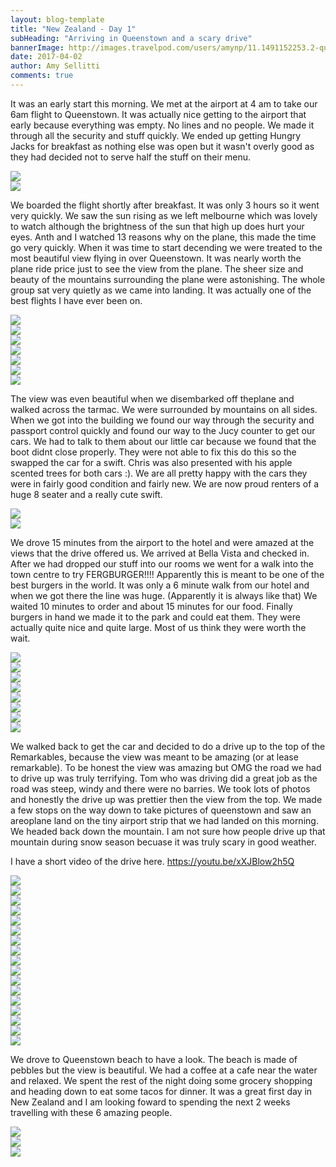 ```yaml
---
layout: blog-template
title: "New Zealand - Day 1"
subHeading: "Arriving in Queenstown and a scary drive"
bannerImage: http://images.travelpod.com/users/amynp/11.1491152253.2-queenstown.jpg
date: 2017-04-02
author: Amy Sellitti
comments: true
---
```


It was an early start this morning. We met at the airport at 4 am to take our 6am flight to Queenstown. It was actually nice getting to the airport that early because everything was empty. No lines and no people. We made it through all the security and stuff quickly. We ended up getting Hungry Jacks for breakfast as nothing else was open but it wasn't overly good as they had  decided not to serve half the stuff on their menu.

<div class="center-image"><img src="http://images.travelpod.com/users/amynp/11.1491152253.airport-in-the-morning.jpg" /></div>
<div class="center-image"><img src="http://images.travelpod.com/users/amynp/11.1491152253.hungry-jacks.jpg" /></div>

We boarded the flight shortly after breakfast. It was only 3 hours so it went very quickly. We saw the sun rising as we left melbourne which was lovely to watch although the brightness of the sun that high up does hurt your eyes. Anth and I watched 13 reasons why  on the plane, this made the time go very quickly. When it was time to start decending we were treated to the most beautiful view flying in over Queenstown. It was nearly worth the plane ride price just to see the view from the plane. The sheer size and beauty of the mountains surrounding the plane were astonishing. The whole group sat very quietly as we came into landing. It was actually one of the best flights I have ever been on.  

<div class="center-image"><img src="http://images.travelpod.com/users/amynp/11.1491152253.sunrising-from-plane.jpg" /></div>
<div class="center-image"><img src="http://images.travelpod.com/users/amynp/11.1491152253.sunrise-2.jpg" /></div>
<div class="center-image"><img src="http://images.travelpod.com/users/amynp/11.1491152253.queenstown-from-plane.jpg" /></div>
<div class="center-image"><img src="http://images.travelpod.com/users/amynp/11.1491152253.1-queenstown-from-plane.jpg" /></div>
<div class="center-image"><img src="http://images.travelpod.com/users/amynp/11.1491152253.3-queenstown-from-plane.jpg" /></div>
<div class="center-image"><img src="http://images.travelpod.com/users/amynp/11.1491152253.2-queenstown-from-plane.jpg" /></div>
<div class="center-image"><img src="hhttp://images.travelpod.com/users/amynp/11.1491152253.sunny.jpg" /></div>

The view was even beautiful when we disembarked off theplane and walked across the tarmac. We were surrounded by mountains on all sides. When we got into the building we found our way through the security and passport control quickly and found our way to the Jucy counter to get our cars. We had to talk to them about our little car because we found that the boot didnt close properly. They were not able to fix this do this so the swapped the car for a swift. Chris was also presented with his apple scented trees for both cars :). We are all pretty happy with the cars they were in fairly good condition and fairly new. We are now proud renters of a huge 8 seater and a really cute swift. 

<div class="center-image"><img src="http://images.travelpod.com/users/amynp/11.1491152253.view-from-plane.jpg" /></div>
<div class="center-image"><img src="http://images.travelpod.com/users/amynp/11.1491152253.us-and-the-car.jpg" /></div>

We drove 15 minutes from the airport to the hotel and were amazed at the views that the drive offered us. We arrived at Bella Vista and checked in. After we had dropped our stuff into our rooms we went for a walk into the town centre to try FERGBURGER!!!! Apparently this is meant to be one of the best burgers in the world. 
It was only a 6 minute walk from our hotel and when we got there the line was huge. (Apparently it is always like that) We waited 10 minutes to order and about 15 minutes for our food. Finally burgers in hand we made it to the park and could eat them. They were actually quite nice and quite large. Most of us think they were worth the wait. 

<div class="center-image"><img src="http://images.travelpod.com/users/amynp/11.1491152253.queenstown.jpg" /></div>
<div class="center-image"><img src="http://images.travelpod.com/users/amynp/11.1491152253.fergburger-menu.jpg" /></div>
<div class="center-image"><img src="http://images.travelpod.com/users/amynp/11.1491152253.mr-fergburger.jpg" /></div>
<div class="center-image"><img src="http://images.travelpod.com/users/amynp/11.1491152253.look-same.jpg" /></div>
<div class="center-image"><img src="http://images.travelpod.com/users/amynp/11.1491152253.our-burgers.jpg" /></div>
<div class="center-image"><img src="http://images.travelpod.com/users/amynp/11.1491152253.burger-at-the-water.jpg" /></div>
<div class="center-image"><img src="http://images.travelpod.com/users/amynp/11.1491152253.view-from-wharf.jpg" /></div>
<div class="center-image"><img src="http://images.travelpod.com/users/amynp/11.1491152253.our-one-ring.jpg" /></div>

We walked back to get the car and decided to do a drive up to the top of the Remarkables, because the view was meant to be amazing (or at lease remarkable). To be honest the view was amazing but OMG the road we had to drive up was truly terrifying. Tom who was driving did a great job as the road was steep, windy and there were no barries. We took lots of photos and honestly the drive up was prettier then the view from the top. We made a few stops on the way down to take pictures of queenstown and saw an areoplane land on the tiny airport strip that we had landed on this morning. We headed back down the mountain. I am not sure how people drive up that mountain during snow season becuase it was truly scary in good weather. 

I have a short video of the drive here. https://youtu.be/xXJBlow2h5Q

<div class="center-image"><img src="http://images.travelpod.com/users/amynp/11.1491152253.backsteat-selfie.jpg" /></div>
<div class="center-image"><img src="http://images.travelpod.com/users/amynp/11.1491152253.going-up-the-remarkables.jpg" /></div>
<div class="center-image"><img src="http://images.travelpod.com/users/amynp/11.1491152253.up-remarkables.jpg" /></div>
<div class="center-image"><img src="http://images.travelpod.com/users/amynp/11.1491152253.going-up.jpg" /></div>
<div class="center-image"><img src="http://images.travelpod.com/users/amynp/11.1491152253.top-of-the-remarkables.jpg" /></div>
<div class="center-image"><img src="http://images.travelpod.com/users/amynp/11.1491152253.chris-in-thouht.jpg" /></div>
<div class="center-image"><img src="http://images.travelpod.com/users/amynp/11.1491152253.us-at-remarkables.jpg" /></div>
<div class="center-image"><img src="http://images.travelpod.com/users/amynp/11.1491152253.anthony-and-rocky.jpg" /></div>
<div class="center-image"><img src="http://images.travelpod.com/users/amynp/11.1491152253.ummm.jpg" /></div>
<div class="center-image"><img src="http://images.travelpod.com/users/amynp/11.1491152253.in-a-tractor.jpg" /></div>
<div class="center-image"><img src="http://images.travelpod.com/users/amynp/11.1491152253.rob-and-i-stuck-in-car.jpg" /></div>
<div class="center-image"><img src="http://images.travelpod.com/users/amynp/11.1491152253.2-queenstown.jpg" /></div>
<div class="center-image"><img src="http://images.travelpod.com/users/amynp/11.1491152253.3-queenstown.jpg" /></div>
<div class="center-image"><img src="http://images.travelpod.com/users/amynp/11.1491152253.4-queenstown.jpg" /></div>
<div class="center-image"><img src="http://images.travelpod.com/users/amynp/11.1491152253.overlooking-queenstown.jpg" /></div>
<div class="center-image"><img src="http://images.travelpod.com/users/amynp/11.1491152253.setting-up-timer.jpg" /></div>
<div class="center-image"><img src="http://images.travelpod.com/users/amynp/11.1491152253.group-overlooking-queenstown.jpg" /></div>

We drove to Queenstown beach to have a look. The beach is made of pebbles but the view is beautiful. We had a coffee at a cafe near the water and relaxed. We spent the rest of the night doing some grocery shopping and heading down to eat some tacos for dinner.  It was a great first day in New Zealand and I am looking foward to spending the next 2 weeks travelling with these 6 amazing people.

<div class="center-image"><img src="http://images.travelpod.com/users/amynp/11.1491152253.queenstown-beach.jpg" /></div>
<div class="center-image"><img src="http://images.travelpod.com/users/amynp/11.1491152253.queenstown-beachq.jpg" /></div>
<div class="center-image"><img src="http://images.travelpod.com/users/amynp/11.1491152253.sunsetting.jpg" /></div>
